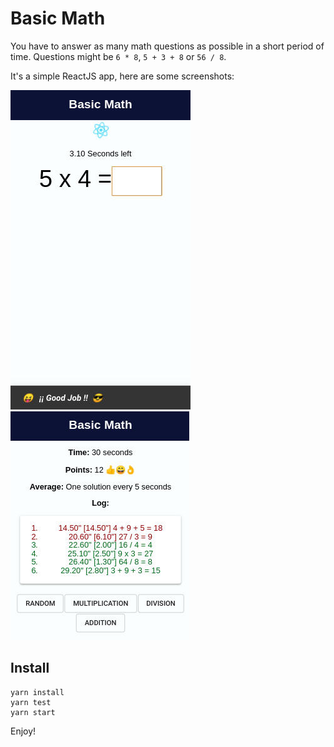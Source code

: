 # Basic Math

You have to answer as many math questions as possible in a short period of time. Questions might be `6 * 8`, `5 + 3 + 8` or `56 / 8`.

It's a simple ReactJS app, here are some screenshots:

![Quiz](doc/quiz.jpg "You answer math problems")
![Stats](doc/stats.jpg "Then you see you stats")

## Install

    yarn install
    yarn test
    yarn start

Enjoy!
